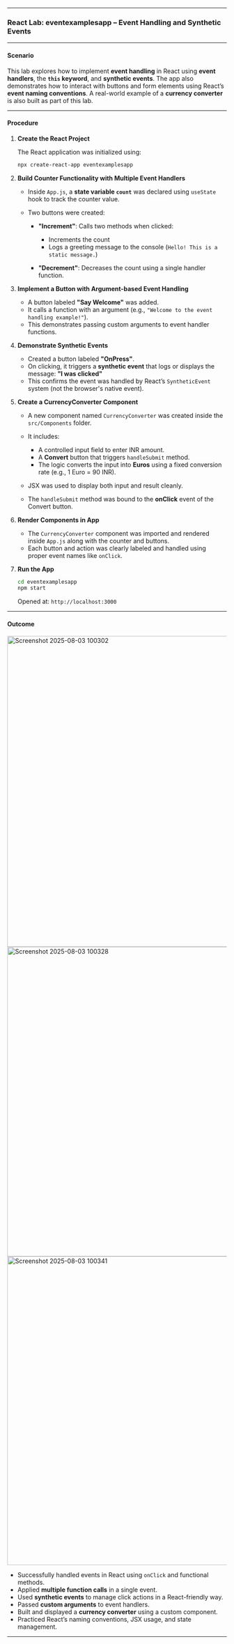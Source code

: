 
---

### **React Lab: eventexamplesapp – Event Handling and Synthetic Events**

---

#### **Scenario**

This lab explores how to implement **event handling** in React using **event handlers**, the **`this` keyword**, and **synthetic events**. The app also demonstrates how to interact with buttons and form elements using React’s **event naming conventions**. A real-world example of a **currency converter** is also built as part of this lab.

---

#### **Procedure**

1. **Create the React Project**

   The React application was initialized using:

   ```bash
   npx create-react-app eventexamplesapp
   ```

2. **Build Counter Functionality with Multiple Event Handlers**

   * Inside `App.js`, a **state variable `count`** was declared using `useState` hook to track the counter value.
   * Two buttons were created:

     * **"Increment"**: Calls two methods when clicked:

       * Increments the count
       * Logs a greeting message to the console (`Hello! This is a static message.`)
     * **"Decrement"**: Decreases the count using a single handler function.

3. **Implement a Button with Argument-based Event Handling**

   * A button labeled **"Say Welcome"** was added.
   * It calls a function with an argument (e.g., `"Welcome to the event handling example!"`).
   * This demonstrates passing custom arguments to event handler functions.

4. **Demonstrate Synthetic Events**

   * Created a button labeled **"OnPress"**.
   * On clicking, it triggers a **synthetic event** that logs or displays the message:
     **"I was clicked"**
   * This confirms the event was handled by React’s `SyntheticEvent` system (not the browser's native event).

5. **Create a CurrencyConverter Component**

   * A new component named `CurrencyConverter` was created inside the `src/Components` folder.
   * It includes:

     * A controlled input field to enter INR amount.
     * A **Convert** button that triggers `handleSubmit` method.
     * The logic converts the input into **Euros** using a fixed conversion rate (e.g., 1 Euro = 90 INR).
   * JSX was used to display both input and result cleanly.
   * The `handleSubmit` method was bound to the **onClick** event of the Convert button.

6. **Render Components in App**

   * The `CurrencyConverter` component was imported and rendered inside `App.js` along with the counter and buttons.
   * Each button and action was clearly labeled and handled using proper event names like `onClick`.

7. **Run the App**

   ```bash
   cd eventexamplesapp
   npm start
   ```

   Opened at: `http://localhost:3000`

---

#### **Outcome**


<img width="1363" height="714" alt="Screenshot 2025-08-03 100302" src="https://github.com/user-attachments/assets/f5055480-16ce-4c5b-85f4-64db3add3c84" />








<img width="1357" height="711" alt="Screenshot 2025-08-03 100328" src="https://github.com/user-attachments/assets/19c2cb01-51b2-4011-abf4-9042aa3059d7" />






<img width="1354" height="709" alt="Screenshot 2025-08-03 100341" src="https://github.com/user-attachments/assets/0206443e-0b9f-4a72-8bcc-f2e739b60123" />






* Successfully handled events in React using `onClick` and functional methods.
* Applied **multiple function calls** in a single event.
* Used **synthetic events** to manage click actions in a React-friendly way.
* Passed **custom arguments** to event handlers.
* Built and displayed a **currency converter** using a custom component.
* Practiced React’s naming conventions, JSX usage, and state management.

---


